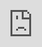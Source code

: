 ```yaml
---
layout: post
title: "드림캐쳐가 강렬한 '오드아이' 퍼포먼스 MV를 떨어뜨리다"
author: "undefined"
thumbnail: "https://www.allkpop.com/upload/2021/02/content/020801/thumb/1612270918_germainej.jpg"
tags: 
---
```




<div class="video_wrapper" style="padding-top: 56.25%;">
    <iframe id="player" class="main_video" src="https://www.youtube.com/embed/Um7NM5Dblfo" width="100%" height="100%" frameborder="0" allowfullscreen="" style="display: block !important; position: absolute; top: 0px; left: 0px; width: 100%; height: 100%;"></iframe>
</div>


드림캐쳐가 "Odd Eye"의 강렬한 퍼포먼스 뮤직비디오를 삭제했다.

MV에서 드림캐쳐는 극적인 안무를 넘나들며 빨간색이 돋보인다. "Odd Eye"는 이 걸 그룹의 여섯 번째 미니 앨범 `Dystopia: `유토피아로 가는 길`은 뭔가 색다르고 이상한 것에 빠지는 것이다.

이와 관련, 드림캐쳐의 `오드아이` MV가 유튜브 조회수 1000만 건을 돌파했다.

위의 "Odd Eye" 공연 MV를 보시고, 아래의 댓글로 여러분의 생각을 알려주세요.